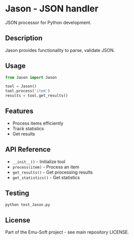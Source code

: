 # Jason - JSON handler

JSON processor for Python development.

## Description

Jason provides functionality to parse, validate JSON.

## Usage

```python
from Jason import Jason

tool = Jason()
tool.process('item')
results = tool.get_results()
```

## Features

- Process items efficiently
- Track statistics
- Get results

## API Reference

- `__init__()` - Initialize tool
- `process(item)` - Process an item
- `get_results()` - Get processing results
- `get_statistics()` - Get statistics

## Testing

```bash
python test_Jason.py
```

## License

Part of the Emu-Soft project - see main repository LICENSE.
